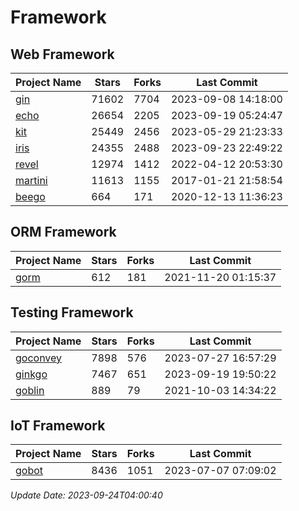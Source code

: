 # Framework

## Web Framework
| Project Name | Stars | Forks | Last Commit |
| ------------ | ----- | ----- | ----------- |
| [gin](https://github.com/gin-gonic/gin) | 71602 | 7704 | 2023-09-08 14:18:00 |
| [echo](https://github.com/labstack/echo) | 26654 | 2205 | 2023-09-19 05:24:47 |
| [kit](https://github.com/go-kit/kit) | 25449 | 2456 | 2023-05-29 21:23:33 |
| [iris](https://github.com/kataras/iris) | 24355 | 2488 | 2023-09-23 22:49:22 |
| [revel](https://github.com/revel/revel) | 12974 | 1412 | 2022-04-12 20:53:30 |
| [martini](https://github.com/go-martini/martini) | 11613 | 1155 | 2017-01-21 21:58:54 |
| [beego](https://github.com/astaxie/beego) | 664 | 171 | 2020-12-13 11:36:23 |

## ORM Framework
| Project Name | Stars | Forks | Last Commit |
| ------------ | ----- | ----- | ----------- |
| [gorm](https://github.com/jinzhu/gorm) | 612 | 181 | 2021-11-20 01:15:37 |

## Testing Framework
| Project Name | Stars | Forks | Last Commit |
| ------------ | ----- | ----- | ----------- |
| [goconvey](https://github.com/smartystreets/goconvey) | 7898 | 576 | 2023-07-27 16:57:29 |
| [ginkgo](https://github.com/onsi/ginkgo) | 7467 | 651 | 2023-09-19 19:50:22 |
| [goblin](https://github.com/franela/goblin) | 889 | 79 | 2021-10-03 14:34:22 |

## IoT Framework
| Project Name | Stars | Forks | Last Commit |
| ------------ | ----- | ----- | ----------- |
| [gobot](https://github.com/hybridgroup/gobot) | 8436 | 1051 | 2023-07-07 07:09:02 |

*Update Date: 2023-09-24T04:00:40*